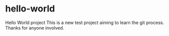 # hello-world
Hello World project
This is a new test project aiming to learn the git process.
Thanks for anyone involved.
